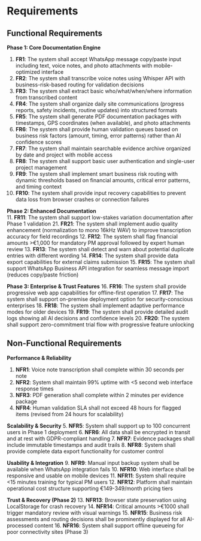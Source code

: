 # Requirements

## Functional Requirements

**Phase 1: Core Documentation Engine**
1. **FR1**: The system shall accept WhatsApp message copy/paste input including text, voice notes, and photo attachments with mobile-optimized interface
2. **FR2**: The system shall transcribe voice notes using Whisper API with business-risk-based routing for validation decisions
3. **FR3**: The system shall extract basic who/what/when/where information from transcribed content
4. **FR4**: The system shall organize daily site communications (progress reports, safety incidents, routine updates) into structured formats
5. **FR5**: The system shall generate PDF documentation packages with timestamps, GPS coordinates (when available), and photo attachments
6. **FR6**: The system shall provide human validation queues based on business risk factors (amount, timing, error patterns) rather than AI confidence scores
7. **FR7**: The system shall maintain searchable evidence archive organized by date and project with mobile access
8. **FR8**: The system shall support basic user authentication and single-user project management
9. **FR9**: The system shall implement smart business risk routing with dynamic thresholds based on financial amounts, critical error patterns, and timing context
10. **FR10**: The system shall provide input recovery capabilities to prevent data loss from browser crashes or connection failures

**Phase 2: Enhanced Documentation**  
11. **FR11**: The system shall support low-stakes variation documentation after Phase 1 validation
21. **FR21**: The system shall implement audio quality enhancement (normalization to mono 16kHz WAV) to improve transcription accuracy for field recordings
12. **FR12**: The system shall flag financial amounts >€1,000 for mandatory PM approval followed by expert human review
13. **FR13**: The system shall detect and warn about potential duplicate entries with different wording
14. **FR14**: The system shall provide data export capabilities for external claims submission
15. **FR15**: The system shall support WhatsApp Business API integration for seamless message import (reduces copy/paste friction)

**Phase 3: Enterprise & Trust Features**
16. **FR16**: The system shall provide progressive web app capabilities for offline-first operation
17. **FR17**: The system shall support on-premise deployment option for security-conscious enterprises
18. **FR18**: The system shall implement adaptive performance modes for older devices
19. **FR19**: The system shall provide detailed audit logs showing all AI decisions and confidence levels
20. **FR20**: The system shall support zero-commitment trial flow with progressive feature unlocking

## Non-Functional Requirements

**Performance & Reliability**
1. **NFR1**: Voice note transcription shall complete within 30 seconds per note
2. **NFR2**: System shall maintain 99% uptime with <5 second web interface response times
3. **NFR3**: PDF generation shall complete within 2 minutes per evidence package
4. **NFR4**: Human validation SLA shall not exceed 48 hours for flagged items (revised from 24 hours for scalability)

**Scalability & Security**
5. **NFR5**: System shall support up to 100 concurrent users in Phase 1 deployment
6. **NFR6**: All data shall be encrypted in transit and at rest with GDPR-compliant handling
7. **NFR7**: Evidence packages shall include immutable timestamps and audit trails
8. **NFR8**: System shall provide complete data export functionality for customer control

**Usability & Integration**
9. **NFR9**: Manual input backup system shall be available when WhatsApp integration fails
10. **NFR10**: Web interface shall be responsive and usable on mobile devices
11. **NFR11**: System shall require <15 minutes training for typical PM users
12. **NFR12**: Platform shall maintain operational cost structure supporting €149-349/month pricing tiers

**Trust & Recovery (Phase 2)**
13. **NFR13**: Browser state preservation using LocalStorage for crash recovery
14. **NFR14**: Critical amounts >€1000 shall trigger mandatory review with visual warnings
15. **NFR15**: Business risk assessments and routing decisions shall be prominently displayed for all AI-processed content
16. **NFR16**: System shall support offline queueing for poor connectivity sites (Phase 3)

